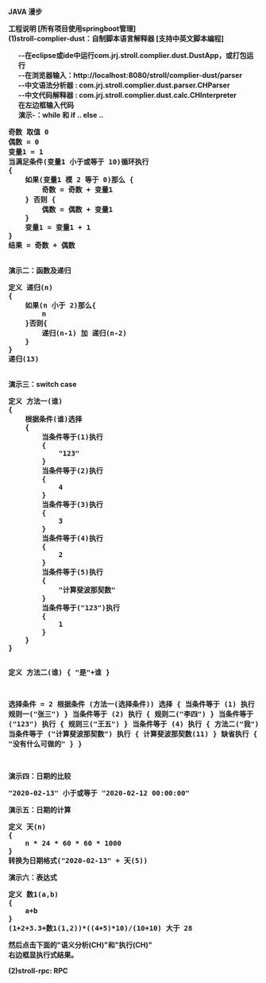 <strong>JAVA 漫步</string>

<strong>工程说明 [所有项目使用springboot管理]</string><br/>
(1)stroll-complier-dust：自制脚本语言解释器 [支持中英文脚本编程]<br/>
<p style="padding-left:20px;">
--在eclipse或ide中运行com.jrj.stroll.complier.dust.DustApp，或打包运行<br/>
--在浏览器输入：http://localhost:8080/stroll/complier-dust/parser<br/>
--中文语法分析器 : com.jrj.stroll.complier.dust.parser.CHParser<br/>
--中文代码解释器 : com.jrj.stroll.complier.dust.calc.CHInterpreter<br/>
在左边框输入代码<br/>
演示-：while 和 if .. else ..<br/>
<pre>
奇数 取值 0
偶数 = 0
变量1 = 1
当满足条件(变量1 小于或等于 10)循环执行
{
	如果(变量1 模 2 等于 0)那么 {
		奇数 = 奇数 + 变量1
	} 否则 {
		偶数 = 偶数 + 变量1
	}
	变量1 = 变量1 + 1
}
结果 = 奇数 + 偶数
</pre>
<br>
演示二：函数及递归 <br/>
<pre>
定义 递归(n)
{
	如果(n 小于 2)那么{
		n
	}否则{
		递归(n-1) 加 递归(n-2)
	}
}
递归(13)
</pre>
<br/>
演示三：switch case <br/>
<pre>
定义 方法一(谁)
{
    根据条件(谁)选择
    {
        当条件等于(1)执行
        {
            "123"
        }
        当条件等于(2)执行
        {
            4
        }
        当条件等于(3)执行
        {
            3
        }
        当条件等于(4)执行
        {
            2
        }
        当条件等于(5)执行
        {
            "计算斐波那契数"
        }
        当条件等于("123")执行
        {
            1
        }
    }
}
	
定义 方法二(谁)
{
	"是"+谁
}

选择条件 = 2
根据条件 (方法一(选择条件)) 选择
{
	当条件等于 (1) 执行
	{
		规则一("张三")
	}
	当条件等于 (2) 执行
	{
		规则二("李四")
	}
	当条件等于 ("123") 执行
	{
		规则三("王五")
	}
	当条件等于 (4) 执行
	{
		方法二("我")
	}
	当条件等于 ("计算斐波那契数") 执行
	{
		计算斐波那契数(11)
	}
	缺省执行
	{
		"没有什么可做的"
	}
}
</pre>
<br>
演示四：日期的比较
<pre>
"2020-02-13" 小于或等于 "2020-02-12 00:00:00"
</pre>
演示五：日期的计算
<pre>
定义 天(n)
{
    n * 24 * 60 * 60 * 1000
}
转换为日期格式("2020-02-13" + 天(5))
</pre>
演示六：表达式
<pre>
定义 数1(a,b)
{
	a+b
}
(1+2+3.3+数1(1,2))*((4+5)*10)/(10+10) 大于 28
</pre>
然后点击下面的"语义分析(CH)"和"执行(CH)"<br/>
右边框显执行式结果。<br/>
</p>
(2)stroll-rpc: RPC
